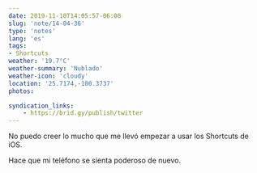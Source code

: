 ```yaml
---
date: 2019-11-10T14:05:57-06:00
slug: 'note/14-04-36'
type: 'notes'
lang: 'es'
tags:
- Shortcuts
weather: '19.7°C'
weather-summary: 'Nublado'
weather-icon: 'cloudy'
location: '25.7174,-100.3737'
photos:

syndication_links:
    - https://brid.gy/publish/twitter
---
```

No puedo creer lo mucho que me llevó empezar a usar los Shortcuts de iOS.

Hace que mi teléfono se sienta poderoso de nuevo.

